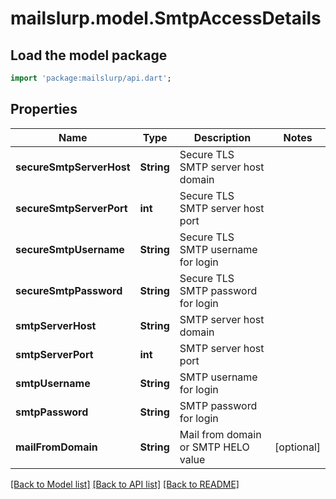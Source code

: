 # mailslurp.model.SmtpAccessDetails

## Load the model package
```dart
import 'package:mailslurp/api.dart';
```

## Properties
Name | Type | Description | Notes
------------ | ------------- | ------------- | -------------
**secureSmtpServerHost** | **String** | Secure TLS SMTP server host domain | 
**secureSmtpServerPort** | **int** | Secure TLS SMTP server host port | 
**secureSmtpUsername** | **String** | Secure TLS SMTP username for login | 
**secureSmtpPassword** | **String** | Secure TLS SMTP password for login | 
**smtpServerHost** | **String** | SMTP server host domain | 
**smtpServerPort** | **int** | SMTP server host port | 
**smtpUsername** | **String** | SMTP username for login | 
**smtpPassword** | **String** | SMTP password for login | 
**mailFromDomain** | **String** | Mail from domain or SMTP HELO value | [optional] 

[[Back to Model list]](../README#documentation-for-models) [[Back to API list]](../README#documentation-for-api-endpoints) [[Back to README]](../README)


